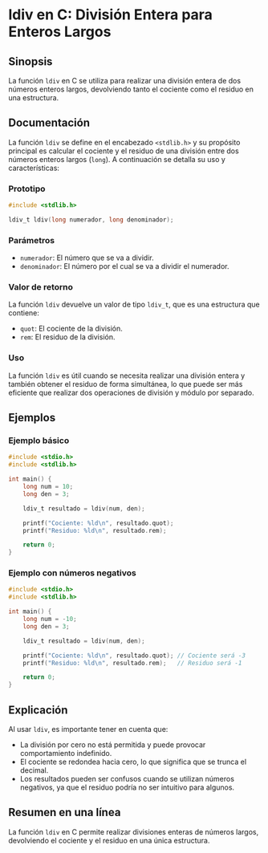 <!--
Meta Description: # ldiv en C: División Entera para Enteros Largos ## Sinopsis La función `ldiv` en C se utiliza para realizar una división entera de dos números entero...
Meta Keywords: ldiv, residuo, que, división, cociente
-->

# ldiv en C: División Entera para Enteros Largos

## Sinopsis
La función `ldiv` en C se utiliza para realizar una división entera de dos números enteros largos, devolviendo tanto el cociente como el residuo en una estructura.

## Documentación
La función `ldiv` se define en el encabezado `<stdlib.h>` y su propósito principal es calcular el cociente y el residuo de una división entre dos números enteros largos (`long`). A continuación se detalla su uso y características:

### Prototipo
```c
#include <stdlib.h>

ldiv_t ldiv(long numerador, long denominador);
```

### Parámetros
- `numerador`: El número que se va a dividir.
- `denominador`: El número por el cual se va a dividir el numerador.

### Valor de retorno
La función `ldiv` devuelve un valor de tipo `ldiv_t`, que es una estructura que contiene:
- `quot`: El cociente de la división.
- `rem`: El residuo de la división.

### Uso
La función `ldiv` es útil cuando se necesita realizar una división entera y también obtener el residuo de forma simultánea, lo que puede ser más eficiente que realizar dos operaciones de división y módulo por separado.

## Ejemplos

### Ejemplo básico
```c
#include <stdio.h>
#include <stdlib.h>

int main() {
    long num = 10;
    long den = 3;

    ldiv_t resultado = ldiv(num, den);

    printf("Cociente: %ld\n", resultado.quot);
    printf("Residuo: %ld\n", resultado.rem);

    return 0;
}
```

### Ejemplo con números negativos
```c
#include <stdio.h>
#include <stdlib.h>

int main() {
    long num = -10;
    long den = 3;

    ldiv_t resultado = ldiv(num, den);

    printf("Cociente: %ld\n", resultado.quot); // Cociente será -3
    printf("Residuo: %ld\n", resultado.rem);   // Residuo será -1

    return 0;
}
```

## Explicación
Al usar `ldiv`, es importante tener en cuenta que:
- La división por cero no está permitida y puede provocar comportamiento indefinido.
- El cociente se redondea hacia cero, lo que significa que se trunca el decimal.
- Los resultados pueden ser confusos cuando se utilizan números negativos, ya que el residuo podría no ser intuitivo para algunos.

## Resumen en una línea
La función `ldiv` en C permite realizar divisiones enteras de números largos, devolviendo el cociente y el residuo en una única estructura.